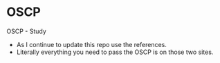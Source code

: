 # OSCP
OSCP - Study

- As I continue to update this repo use the references. 
- Literally everything you need to pass the OSCP is on those two sites.

